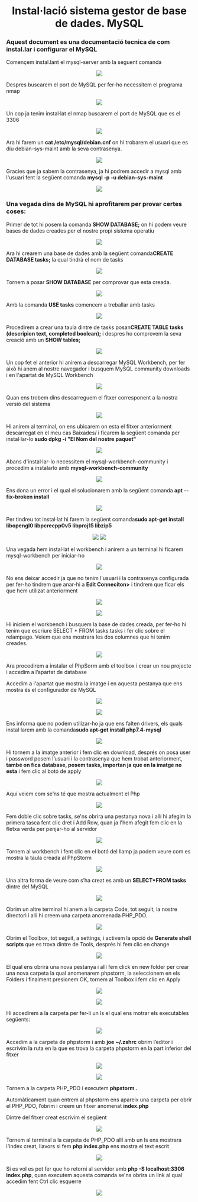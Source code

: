 <h1 align=center>Instal·lació sistema gestor de base de dades. MySQL</h1>
<h3>Aquest document es una documentació tecnica de com instal.lar i configurar el MySQL </h3>


<p>Començem instal.lant el mysql-server amb la seguent comanda</p>
<p align=center>
<img src=https://raw.githubusercontent.com/felipcurto/felipcurto/main/Imatges/Selecci%C3%B3_001.png>
<p/>

<p>Despres buscarem el port de MySQL per fer-ho necessitem el programa nmap</p>
<p align=center>
<img src=https://raw.githubusercontent.com/felipcurto/felipcurto/main/Imatges/Selecci%C3%B3_002.png>
</p>

<p>Un cop ja tenim instal·lat el nmap buscarem el port de MySQL que es el 3306</p>

<p align=center>
<img src=https://raw.githubusercontent.com/felipcurto/felipcurto/main/Imatges/Selecci%C3%B3_003.png>
</p>
     
<p>Ara hi farem un <b>cat /etc/mysql/debian.cnf</b> on hi trobarem el usuari que es diu debian-sys-maint amb la seva contrasenya.</p>
<p align=center>
<img src=https://user-images.githubusercontent.com/91246894/171663559-c923885c-ea4d-46c9-a8e7-fbbd4e96dc29.png>
</p>
     
<p>Gracies que ja sabem la contrasenya, ja hi podrem accedir a mysql amb l'usuari fent la següent comanda <b>mysql -p -u debian-sys-maint</b></p>
<p align=center>
<img src=https://user-images.githubusercontent.com/91246894/171663946-b3a5fce4-0826-4dfb-9047-e383cb541212.png>
</p>
     
<h3>Una vegada dins de MySQL hi aprofitarem per provar certes coses: </h3>
<p>Primer de tot hi posem la comanda <b>SHOW DATABASE;</b> on hi podem veure bases de dades creades per el nostre propi sistema operatiu</p>
<p align=center>
<img src=https://user-images.githubusercontent.com/91246894/171664186-13cb9413-2dfd-4ce1-8211-1e96301ede9c.png>
</p>
     
<p>Ara hi crearem una base de dades amb la següent comanda<b>CREATE DATABASE tasks;</b> la qual tindrà el nom de tasks </p>
<p align=center>
<img src=https://user-images.githubusercontent.com/91246894/171664966-d13dc99e-237f-4c86-a5cb-322bc89d4b06.png>
</p>
<p>Tornem a posar <b>SHOW DATABASE</b> per comprovar que esta creada.</p>
<p align=center>
<img src=https://user-images.githubusercontent.com/91246894/171665066-fd7f10b1-103e-42f5-9476-494915eea538.png>
</p>     
<p>Amb la comanda <b>USE tasks</b> comencem a treballar amb tasks</p>
<p align=center>
<img src=![image](https://user-images.githubusercontent.com/91246894/171665114-d33fad1c-1b83-4889-8338-e270a15b0783.png>
</p>     
<p>Procedirem a crear una taula dintre de tasks posan<b>CREATE TABLE tasks (descripion text, completed boolean);</b> i despres ho comprovem la seva creació amb un <b>SHOW tables;</b></p>
<p align=center>
<img src=https://user-images.githubusercontent.com/91246894/171665280-bb59ac43-f0e4-4cda-8daa-80708196917d.png>
</p>     
<p>Un cop fet el anterior hi anirem a descarregar MySQL Workbench, per fer això hi anem al nostre navegador i busquem MySQL community downloads i en l'apartat de MySQL Workbench</p>
<p align=center>
<img src=https://user-images.githubusercontent.com/91246894/171665638-99caa541-e5c7-4afe-8e6e-2951376b2fad.png>
</p>
     
<p>Quan ens trobem dins descarreguem el fitxer corresponent a la nostra versió del sistema</p>
<p align=center>
<img src=https://user-images.githubusercontent.com/91246894/171665758-b1bdd4e2-6ff5-493f-81a4-fdb304773a89.png>
</p>

<p>Hi anirem al terminal, on ens ubicarem on esta el fitxer anteriorment descarregat en el meu cas Baixades/ i ficarem la següent comanda per instal·lar-lo <b>sudo dpkg -i "El Nom del nostre paquet"</b></p>  
<p align=center>
<img src=https://user-images.githubusercontent.com/91246894/171665831-de8073c6-d792-4fe9-a04b-f09ccc4746d4.png>
</p>     
<p>Abans d'instal·lar-lo necessitem el mysql-workbench-community i procedim a instalarlo amb <b>mysql-workbench-community</b></p>
<p align=center>
<img src=https://user-images.githubusercontent.com/91246894/171666203-d7dac486-0078-4bb2-82cc-d767be837988.png>
</p>     
<p>Ens dona un error i el qual el solucionarem amb la següent comanda <b>apt --fix-broken install</b></p>
<p align=center>
<img src=https://user-images.githubusercontent.com/91246894/171666299-a8fc19d4-1bd1-4db5-8786-60bf1fc1ad01.png>
</p>     
<p>Per tindreu tot instal·lat hi farem la següent comanda<b>sudo apt-get install libopengl0 libpcrecpp0v5 libproj15 libzip5</b></p>
<p align=center>
<img src=https://user-images.githubusercontent.com/91246894/171666409-73109d29-08b8-4a30-a85f-f4b674015622.png>
<img src=https://user-images.githubusercontent.com/91246894/171666720-50e9f3b1-91a8-400d-82ec-c4a6bec52227.png>
</p>     
<p>Una vegada hem instal·lat el workbench i anirem a un terminal hi ficarem mysql-workbench per iniciar-ho</p>  
<p align=center>
<img src=https://user-images.githubusercontent.com/91246894/171666809-5a609027-91e0-425d-a784-357da15c4dfc.png>
</p>     
<p>No ens deixar accedir ja que no tenim l'usuari i la contrasenya configurada per fer-ho tindrem que anar-hi a <b>Edit Conneciton></b> i tindrem que ficar els que hem utilizat anteriorment</p>
<p align=center>
<img src=https://user-images.githubusercontent.com/91246894/171667162-9ce8a32e-1b1d-451e-9d2f-7bae9839c019.png>
</p>   
<p align=center>
<img src=https://user-images.githubusercontent.com/91246894/171667346-24600f04-1ea7-49f3-a6a0-b987d214f1c4.png>
</p>   
<p>Hi iniciem el workbench i busquem la base de dades creada, per fer-ho hi tenim que escriure SELECT * FROM tasks.tasks i fer clic sobre el relampago. Veiem que ens mostrara les dos columnes que hi tenim creades.</p>
<p align=center>
<img src=https://user-images.githubusercontent.com/91246894/171667833-ad33aca3-3f3e-49dd-9220-04a0134f4506.png>
</p>   
<p>Ara procedirem a instalar el PhpSorm amb el toolbox i crear un nou projecte i accedim a l’apartat de database</p>
<p>Accedim a l'apartat que mostra la imatge i en aquesta pestanya que ens mostra és el configurador de MySQL</p>
<p align=center>
</p>  
<p align=center>
<img src=https://user-images.githubusercontent.com/91246894/171675937-ffe7ad48-9489-408d-80cc-c85434a78e5a.png>
</p> 
<p align=center>
<img src=https://user-images.githubusercontent.com/91246894/171675031-20b4d685-8272-4034-834c-48fdcb78cdb5.png>
</p> 
<p>Ens informa que no podem utilizar-ho ja que ens falten drivers, els quals instal·larem amb la comanda<b>sudo apt-get install php7.4-mysql</b></p>
<p align=center>
<img src=https://user-images.githubusercontent.com/91246894/171676072-b1c5b864-2510-4c84-bc8e-194f20b95ee5.png>
</p>     
<p>Hi tornem a la imatge anterior i fem clic en download, després on posa user i password posem l’usuari i la contrasenya que hem trobat anteriorment, <b>també on fica database, posem tasks, importan ja que en la imatge no esta</b> i fem clic al botó de apply</p>
<p align=center>
<img src=https://user-images.githubusercontent.com/91246894/171676102-aebb286b-95c6-4b07-add8-cdec17ccb06f.png>
</p>    
<p>Aquí veiem com se’ns té que mostra actualment el Php</p>
<p align=center>
<img src=https://user-images.githubusercontent.com/91246894/171676635-88bf6014-28ba-47c6-918c-df0136d5dd9d.png>
</p>     
<p>Fem doble clic sobre tasks, se'ns obrira una pestanya nova i allí hi afegim la primera tasca fent clic dret i Add Row, quan ja l'hem afegit fem clic en la fletxa verda per penjar-ho al servidor</p>
<p align=center>
<img src=https://user-images.githubusercontent.com/91246894/171676716-df9582b9-4853-475a-9578-95859c9fcce9.png>
</p>     
<p>Tornem al workbench i fent clic en el botó del llamp ja podem veure com es mostra la taula creada al PhpStorm</p>
<p align=center>
<img src=https://user-images.githubusercontent.com/91246894/171676875-706d7692-a188-4828-beda-bd3c602a11f9.png>
</p>    
<p>Una altra forma de veure com s’ha creat es amb un <b>SELECT*FROM tasks</b> dintre del MySQL</p>
<p align=center>
<img src=https://user-images.githubusercontent.com/91246894/171676925-ace692c1-934d-4bb4-a6ca-daa8606fece5.png>
</p>     
<p>Obrim un altre terminal hi anem a la carpeta Code, tot seguit, la nostre directori i alli hi creem una carpeta anomenada PHP_PDO.</p>
<p align=center>
<img src=https://user-images.githubusercontent.com/91246894/171676993-aaf41eb7-b231-4ada-acea-433804dcdcbd.png>
</p>    
<p>Obrim el Toolbox, tot seguit, a settings, i activem la opció de <b>Generate shell scripts</b> que es trova dintre de Tools, després hi fem clic en change</p>
<p align=center>
<img src=https://user-images.githubusercontent.com/91246894/171677226-b0b08e8b-25fb-4f5b-8344-88f962806ea9.png>
</p>
<p>El qual ens obrirà una nova pestanya i allí fem click en new folder per crear una nova carpeta la qual anomenarem phpstorm, la seleccionem en els Folders i finalment presionem  OK, tornem al Toolbox i fem clic en Apply</p>
<p align=center>
<img src=https://user-images.githubusercontent.com/91246894/171677302-9c576c43-7fac-4473-80cb-152d2e4898aa.png>
</p> 
<p align=center>
<img src=https://user-images.githubusercontent.com/91154202/169119903-2a8ec550-a32b-46e8-9382-8ac645399e0e.png>
</p>  
<p>Hi accedirem a la carpeta per fer-li un ls el qual ens motrar els executables següents:</p>
<p align=center>
<img src=https://user-images.githubusercontent.com/91246894/171677493-373b32e4-f17b-4a63-b315-514d65952c82.png>
</p>   
<p>Accedim a la carpeta de phpstorm i amb <b>joe ~/.zshrc</b> obrim l’editor i escrivim la ruta en la que es trova la carpeta phpstorm en la part inferior del fitxer</p>
<p align=center>
<img src=https://user-images.githubusercontent.com/91246894/171677785-9a5703d3-4c28-4ba2-9992-481ea745584c.png>
</p>  
<p align=center>
<img src=https://user-images.githubusercontent.com/91246894/171677619-0682eb10-8a68-4a6a-a66f-bef2e68f5cb5.png>
</p>    
<p>Tornem a la carpeta PHP_PDO i executem <b>phpstorm .</b></p>
<p>Automàticament quan entrem al phpstorm ens apareix una carpeta per obrir el PHP_PDO, l’obrim i creem un fitxer anomenat <b>index.php</b> </p>
<p>Dintre del fitxer creat escrivim el següent</p>
<p align=center>
<img src=https://user-images.githubusercontent.com/91246894/171677973-6506f23d-6b02-4867-8918-d53f83e87ab7.png>
</p>    
<p>Tornem al terminal a la carpeta de PHP_PDO allí amb un ls ens mostrara l'índex creat, llavors si fem <b>php index.php</b> ens mostra el text escrit</p>
<p align=center>
<img src=https://user-images.githubusercontent.com/91154202/169137727-a602c0cf-bf70-4f58-ad79-361b252aed38.png>
</p> 

<p>Si es vol es pot fer que ho retorni al servidor amb <b>php -S localhost:3306 index.php</b>, quan executem aquesta comanda se'ns obrira un link al qual accedim fent Ctrl clic esquerre</p>
<p align=center>
<img src=https://user-images.githubusercontent.com/91246894/171678039-6ebbc367-3e31-4cda-8a31-9f0792d8d666.png>
</p>
